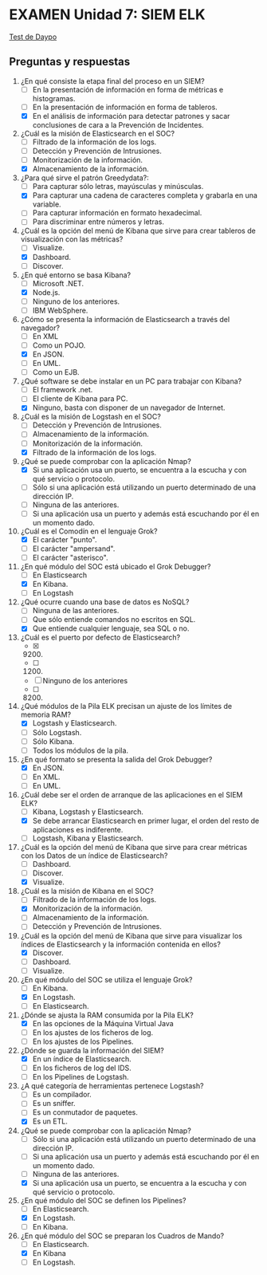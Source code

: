 # EXAMEN Unidad 7: SIEM ELK

[Test de Daypo](https://www.daypo.com/ic-07.html)

## Preguntas y respuestas

1. ¿En qué consiste la etapa final del proceso en un SIEM?
	- [ ] En la presentación de información en forma de métricas e histogramas.
	- [ ] En la presentación de información en forma de tableros.
	- [x] En el análisis de información para detectar patrones y sacar conclusiones de cara a la Prevención de Incidentes.

2. ¿Cuál es la misión de Elasticsearch en el SOC?
	- [ ] Filtrado de la información de los logs.
	- [ ] Detección y Prevención de Intrusiones.
	- [ ] Monitorización de la información.
	- [x] Almacenamiento de la información.

3. ¿Para qué sirve el patrón Greedydata?:
	- [ ] Para capturar sólo letras, mayúsculas y minúsculas.
	- [x] Para capturar una cadena de caracteres completa y grabarla en una variable.
	- [ ] Para capturar información en formato hexadecimal.
	- [ ] Para discriminar entre números y letras.

4. ¿Cuál es la opción del menú de Kibana que sirve para crear tableros de visualización con las métricas?
	- [ ] Visualize.
	- [x] Dashboard.
	- [ ] Discover.

5. ¿En qué entorno se basa Kibana?
	- [ ] Microsoft .NET.
	- [x] Node.js.
	- [ ] Ninguno de los anteriores.
	- [ ] IBM WebSphere.

6. ¿Cómo se presenta la información de Elasticsearch a través del navegador?
	- [ ] En XML
	- [ ] Como un POJO.
	- [x] En JSON.
	- [ ] En UML.
	- [ ] Como un EJB.

7. ¿Qué software se debe instalar en un PC para trabajar con Kibana?
	- [ ] El framework .net.
	- [ ] El cliente de Kibana para PC.
	- [x] Ninguno, basta con disponer de un navegador de Internet.

8. ¿Cuál es la misión de Logstash en el SOC?
	- [ ] Detección y Prevención de Intrusiones.
	- [ ] Almacenamiento de la información.
	- [ ] Monitorización de la información.
	- [x] Filtrado de la información de los logs.

9. ¿Qué se puede comprobar con la aplicación Nmap?
	- [x] Si una aplicación usa un puerto, se encuentra a la escucha y con qué servicio o protocolo.
	- [ ] Sólo si una aplicación está utilizando un puerto determinado de una dirección IP.
	- [ ] Ninguna de las anteriores.
	- [ ] Si una aplicación usa un puerto y además está escuchando por él en un momento dado.

10. ¿Cuál es el Comodín en el lenguaje Grok?
	- [x] El carácter "punto".
	- [ ] El carácter "ampersand".
	- [ ] El carácter "asterisco".

11. ¿En qué módulo del SOC está ubicado el Grok Debugger?
	- [ ] En Elasticsearch
	- [x] En Kibana.
	- [ ] En Logstash

12. ¿Qué ocurre cuando una base de datos es NoSQL?
	- [ ] Ninguna de las anteriores.
	- [ ] Que sólo entiende comandos no escritos en SQL.
	- [x] Que entiende cualquier lenguaje, sea SQL o no.

13. ¿Cuál es el puerto por defecto de Elasticsearch?
	- [x] 9200.
	- [ ] 1200.
	- [ ] Ninguno de los anteriores
	- [ ] 8200.

14. ¿Qué módulos de la Pila ELK precisan un ajuste de los límites de memoria RAM?
	- [x] Logstash y Elasticsearch.
	- [ ] Sólo Logstash.
	- [ ] Sólo Kibana.
	- [ ] Todos los módulos de la pila.

15. ¿En qué formato se presenta la salida del Grok Debugger?
	- [x] En JSON.
	- [ ] En XML.
	- [ ] En UML.

16. ¿Cuál debe ser el orden de arranque de las aplicaciones en el SIEM ELK?
	- [ ] Kibana, Logstash y Elasticsearch.
	- [x] Se debe arrancar Elasticsearch en primer lugar, el orden del resto de aplicaciones es indiferente.
	- [ ] Logstash, Kibana y Elasticsearch.

17. ¿Cuál es la opción del menú de Kibana que sirve para crear métricas con los Datos de un índice de Elasticsearch?
	- [ ] Dashboard.
	- [ ] Discover.
	- [x] Visualize.

18. ¿Cuál es la misión de Kibana en el SOC?
	- [ ] Filtrado de la información de los logs.
	- [x] Monitorización de la información.
	- [ ] Almacenamiento de la información.
	- [ ] Detección y Prevención de Intrusiones.

19. ¿Cuál es la opción del menú de Kibana que sirve para visualizar los índices de Elasticsearch y la información contenida en ellos?
	- [x] Discover.
	- [ ] Dashboard.
	- [ ] Visualize.

20. ¿En qué módulo del SOC se utiliza el lenguaje Grok?	
	- [ ] En Kibana.
	- [x] En Logstash.
	- [ ] En Elasticsearch.

21. ¿Dónde se ajusta la RAM consumida por la Pila ELK?
	- [x] En las opciones de la Máquina Virtual Java
	- [ ] En los ajustes de los ficheros de log.
	- [ ] En los ajustes de los Pipelines.

22. ¿Dónde se guarda la información del SIEM?
	- [x] En un índice de Elasticsearch.
	- [ ] En los ficheros de log del IDS.
	- [ ] En los Pipelines de Logstash.

23. ¿A qué categoría de herramientas pertenece Logstash?
	- [ ] Es un compilador.
	- [ ] Es un sniffer.
	- [ ] Es un conmutador de paquetes.
	- [x] Es un ETL.

24. ¿Qué se puede comprobar con la aplicación Nmap?
	- [ ] Sólo si una aplicación está utilizando un puerto determinado de una dirección IP.
	- [ ] Si una aplicación usa un puerto y además está escuchando por él en un momento dado.
	- [ ] Ninguna de las anteriores.
	- [x] Si una aplicación usa un puerto, se encuentra a la escucha y con qué servicio o protocolo.

25. ¿En qué módulo del SOC se definen los Pipelines?
	- [ ] En Elasticsearch.
	- [x] En Logstash.
	- [ ] En Kibana.

26. ¿En qué módulo del SOC se preparan los Cuadros de Mando?
	- [ ] En Elasticsearch.
	- [x] En Kibana
	- [ ] En Logstash.
